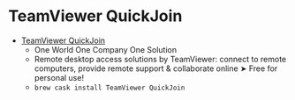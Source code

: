 # TeamViewer QuickJoin
- [TeamViewer QuickJoin](https://www.teamviewer.com/)
  -  One World One Company One Solution
  - Remote desktop access solutions by TeamViewer: connect to remote computers, provide remote support & collaborate online ➤ Free for personal use!
  - `brew cask install TeamViewer QuickJoin`
